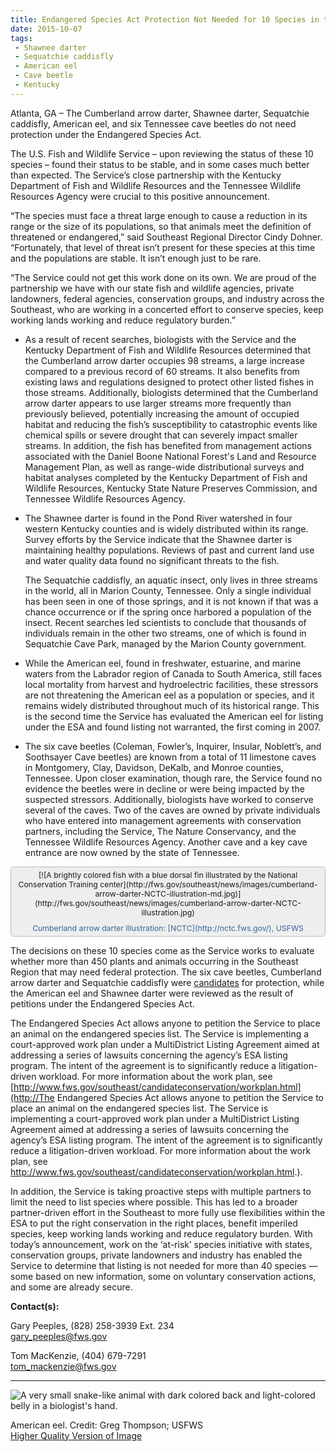 ```yaml
---
title: Endangered Species Act Protection Not Needed for 10 Species in the Southeast
date: 2015-10-07
tags:
 - Shawnee darter
 - Sequatchie caddisfly
 - American eel
 - Cave beetle
 - Kentucky
---
```


Atlanta, GA – The Cumberland arrow darter, Shawnee darter, Sequatchie caddisfly, American eel, and six Tennessee cave beetles do not need protection under the Endangered Species Act.

The U.S. Fish and Wildlife Service – upon reviewing the status of these 10 species – found their status to be stable, and in some cases much better than expected. The Service’s close partnership with the Kentucky Department of Fish and Wildlife Resources and the Tennessee Wildlife Resources Agency were crucial to this positive announcement.

“The species must face a threat large enough to cause a reduction in its range or the size of its populations, so that animals meet the definition of threatened or endangered,” said Southeast Regional Director Cindy Dohner. “Fortunately, that level of threat isn’t present for these species at this time and the populations are stable. It isn’t enough just to be rare.

“The Service could not get this work done on its own. We are proud of the partnership we have with our state fish and wildlife agencies, private landowners, federal agencies, conservation groups, and industry across the Southeast, who are working in a concerted effort to conserve species, keep working lands working and reduce regulatory burden.”

*   As a result of recent searches, biologists with the Service and the Kentucky Department of Fish and Wildlife Resources determined that the Cumberland arrow darter occupies 98 streams, a large increase compared to a previous record of 60 streams. It also benefits from existing laws and regulations designed to protect other listed fishes in those streams. Additionally, biologists determined that the Cumberland arrow darter appears to use larger streams more frequently than previously believed, potentially increasing the amount of occupied habitat and reducing the fish’s susceptibility to catastrophic events like chemical spills or severe drought that can severely impact smaller streams. In addition, the fish has benefited from management actions associated with the Daniel Boone National Forest's Land and Resource Management Plan, as well as range-wide distributional surveys and habitat analyses completed by the Kentucky Department of Fish and Wildlife Resources, Kentucky State Nature Preserves Commission, and Tennessee Wildlife Resources Agency.  

*   The Shawnee darter is found in the Pond River watershed in four western Kentucky counties and is widely distributed within its range. Survey efforts by the Service indicate that the Shawnee darter is maintaining healthy populations. Reviews of past and current land use and water quality data found no significant threats to the fish.  

    The Sequatchie caddisfly, an aquatic insect, only lives in three streams in the world, all in Marion County, Tennessee. Only a single individual has been seen in one of those springs, and it is not known if that was a chance occurrence or if the spring once harbored a population of the insect. Recent searches led scientists to conclude that thousands of individuals remain in the other two streams, one of which is found in Sequatchie Cave Park, managed by the Marion County government.   

*   While the American eel, found in freshwater, estuarine, and marine waters from the Labrador region of Canada to South America, still faces local mortality from harvest and hydroelectric facilities, these stressors are not threatening the American eel as a population or species, and it remains widely distributed throughout much of its historical range. This is the second time the Service has evaluated the American eel for listing under the ESA and found listing not warranted, the first coming in 2007.   

*   The six cave beetles (Coleman, Fowler’s, Inquirer, Insular, Noblett’s, and Soothsayer Cave beetles) are known from a total of 11 limestone caves in Montgomery, Clay, Davidson, DeKalb, and Monroe counties, Tennessee. Upon closer examination, though rare, the Service found no evidence the beetles were in decline or were being impacted by the suspected stressors. Additionally, biologists have worked to conserve several of the caves. Two of the caves are owned by private individuals who have entered into management agreements with conservation partners, including the Service, The Nature Conservancy, and the Tennessee Wildlife Resources Agency. Another cave and a key cave entrance are now owned by the state of Tennessee.

<figure style="background: #eee; padding:5px; font-size:.875em; display: table; border:1px solid #bbb; border-bottom: none; border-top-left-radius: 5px; border-top-right-radius: 5px; margin: 1em auto; text-align: center;">[![A brightly colored fish with a blue dorsal fin illustrated by the National Conservation Training center](http://fws.gov/southeast/news/images/cumberland-arrow-darter-NCTC-illustration-md.jpg)](http://fws.gov/southeast/news/images/cumberland-arrow-darter-NCTC-illustration.jpg) 

<figcaption style="display: table-caption; caption-side: bottom; background: #eee; padding: 5px; border:1px solid #bbb; border-top: none; color: #336699; text-align: center; border-bottom-left-radius: 5px; border-bottom-right-radius: 5px;">Cumberland arrow darter Illustration: [NCTC](http://nctc.fws.gov/), USFWS</figcaption>

</figure>

The decisions on these 10 species come as the Service works to evaluate whether more than 450 plants and animals occurring in the Southeast Region that may need federal protection. The six cave beetles, Cumberland arrow darter and Sequatchie caddisfly were [candidates](http://www.fws.gov/endangered/what-we-do/cnor.html) for protection, while the American eel and Shawnee darter were reviewed as the result of petitions under the Endangered Species Act. 

The Endangered Species Act allows anyone to petition the Service to place an animal on the endangered species list. The Service is implementing a court-approved work plan under a MultiDistrict Listing Agreement aimed at addressing a series of lawsuits concerning the agency’s ESA listing program. The intent of the agreement is to significantly reduce a litigation-driven workload. For more information about the work plan, see [http://www.fws.gov/southeast/candidateconservation/workplan.html](http://The Endangered Species Act allows anyone to petition the Service to place an animal on the endangered species list. The Service is implementing a court-approved work plan under a MultiDistrict Listing Agreement aimed at addressing a series of lawsuits concerning the agency’s ESA listing program. The intent of the agreement is to significantly reduce a litigation-driven workload. For more information about the work plan, see http://www.fws.gov/southeast/candidateconservation/workplan.html.).

In addition, the Service is taking proactive steps with multiple partners to limit the need to list species where possible. This has led to a broader partner-driven effort in the Southeast to more fully use flexibilities within the ESA to put the right conservation in the right places, benefit imperiled species, keep working lands working and reduce regulatory burden. With today’s announcement, work on the ‘at-risk’ species initiative with states, conservation groups, private landowners and industry has enabled the Service to determine that listing is not needed for more than 40 species — some based on new information, some on voluntary conservation actions, and some are already secure.

**Contact(s):**  

Gary Peeples, (828) 258-3939 Ext. 234  
gary_peeples@fws.gov

Tom MacKenzie, (404) 679-7291  
tom_mackenzie@fws.gov

* * *

![A very small snake-like animal with dark colored back and light-colored belly in a biologist's hand.](images/newsUploads/newsThumbs/newsImageThumb42CE9D85-C3E8-9F5E-E77456D9B12DF1BA.jpg)

American eel. Credit: Greg Thompson; USFWS  
[Higher Quality Version of Image](https://flic.kr/p/yp5qFf)
